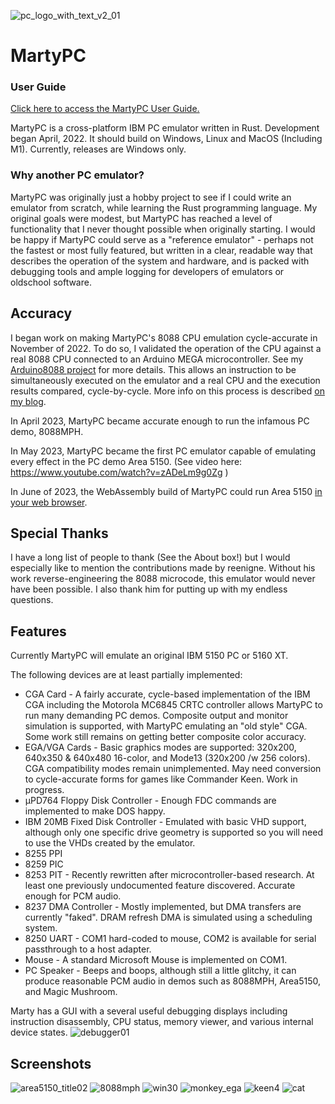 ![pc_logo_with_text_v2_01](https://github.com/dbalsom/martypc/assets/7229541/ad0ed584-a7c7-40fe-aeb2-95e76051ae52)

# MartyPC

### User Guide

[Click here to access the MartyPC User Guide.](https://github.com/dbalsom/martypc/wiki/MartyPC-User-Guide)

MartyPC is a cross-platform IBM PC emulator written in Rust. Development began April, 2022. It should build on Windows, Linux and MacOS (Including M1). Currently, releases are Windows only.

### Why another PC emulator?

MartyPC was originally just a hobby project to see if I could write an emulator from scratch, while learning the Rust programming language. My original goals were modest, but MartyPC has reached a level of functionality that I never thought possible when originally starting. I would be happy if MartyPC could serve as a "reference emulator" - perhaps not the fastest or most fully featured, but written in a clear, readable way that describes the operation of the system and hardware, and is packed with debugging tools and ample logging for developers of emulators or oldschool software.

## Accuracy

I began work on making MartyPC's 8088 CPU emulation cycle-accurate in November of 2022. To do so, I validated the operation of the CPU against a real 8088 CPU connected to an Arduino MEGA microcontroller. See my [Arduino8088 project](https://github.com/dbalsom/arduino_8088) for more details. This allows an instruction to be simultaneously executed on the emulator and a real CPU and the execution results compared, cycle-by-cycle. More info on this process is described [on my blog](https://martypc.blogspot.com/2023/06/hardware-validating-emulator.html).

In April 2023, MartyPC became accurate enough to run the infamous PC demo, 8088MPH.

In May 2023, MartyPC became the first PC emulator capable of emulating every effect in the PC demo Area 5150. (See video here: https://www.youtube.com/watch?v=zADeLm9g0Zg )

In June of 2023, the WebAssembly build of MartyPC could run Area 5150 [in your web browser](https://dbalsom.github.io/martypc/web/area5150.html).

## Special Thanks

I have a long list of people to thank (See the About box!) but I would especially like to mention the contributions made by reenigne. Without his work reverse-engineering the 8088 microcode, this emulator would never have been possible. I also thank him for putting up with my endless questions.

## Features

Currently MartyPC will emulate an original IBM 5150 PC or 5160 XT.

The following devices are at least partially implemented:

* CGA Card - A fairly accurate, cycle-based implementation of the IBM CGA including the Motorola MC6845 CRTC controller allows MartyPC to run many demanding PC demos. Composite output and monitor simulation is supported, with MartyPC emulating an "old style" CGA.  Some work still remains on getting better composite color accuracy. 
* EGA/VGA Cards - Basic graphics modes are supported: 320x200, 640x350 & 640x480 16-color, and Mode13 (320x200 /w 256 colors). CGA compatibility modes remain unimplemented. May need conversion to cycle-accurate forms for games like Commander Keen. Work in progress. 
* µPD764 Floppy Disk Controller - Enough FDC commands are implemented to make DOS happy.
* IBM 20MB Fixed Disk Controller - Emulated with basic VHD support, although only one specific drive geometry is supported so you will need to use the VHDs created by the emulator.
* 8255 PPI
* 8259 PIC
* 8253 PIT - Recently rewritten after microcontroller-based research. At least one previously undocumented feature discovered. Accurate enough for PCM audio.
* 8237 DMA Controller - Mostly implemented, but DMA transfers are currently "faked". DRAM refresh DMA is simulated using a scheduling system.
* 8250 UART - COM1 hard-coded to mouse, COM2 is available for serial passthrough to a host adapter.
* Mouse - A standard Microsoft Mouse is implemented on COM1.
* PC Speaker - Beeps and boops, although still a little glitchy, it can produce reasonable PCM audio in demos such as 8088MPH, Area5150, and Magic Mushroom.

Marty has a GUI with a several useful debugging displays including instruction disassembly, CPU status, memory viewer, and various internal device states. 
![debugger01](https://github.com/dbalsom/martypc/assets/7229541/3eca1c16-470c-40ec-bb1a-6251677cf9ec)

## Screenshots

![area5150_title02](https://github.com/dbalsom/martypc/assets/7229541/373fff8b-2391-4ab3-a9a7-8062c496c78c)
![8088mph](https://user-images.githubusercontent.com/7229541/230502288-1d6f9d42-88b9-4e6c-8257-21378e68ff85.PNG)
![win30](https://user-images.githubusercontent.com/7229541/222996518-479e2c3a-40cd-4a69-b2fb-145a30219812.PNG)
![monkey_ega](https://user-images.githubusercontent.com/7229541/190879975-6ecba7c4-0529-4e34-ac6b-53827944e288.PNG)
![keen4](https://user-images.githubusercontent.com/7229541/182751737-85f2b9d1-d3b4-4b96-888c-3e8762c6c458.PNG)
![cat](https://user-images.githubusercontent.com/7229541/173169921-32b5dbad-0cb7-4cfa-921f-09ba7f946e85.png)
